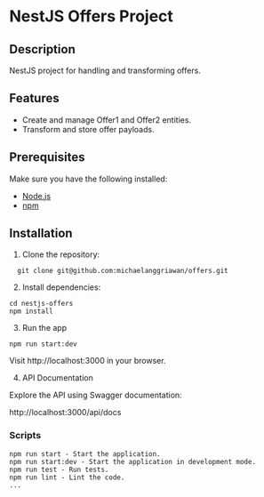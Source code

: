 # NestJS Offers Project

## Description

NestJS project for handling and transforming offers.

## Features

- Create and manage Offer1 and Offer2 entities.
- Transform and store offer payloads.

## Prerequisites

Make sure you have the following installed:

- [Node.js](https://nodejs.org/)
- [npm](https://www.npmjs.com/)

## Installation

1. Clone the repository:

  ```
    git clone git@github.com:michaelanggriawan/offers.git
  ```

2. Install dependencies:

  ```
  cd nestjs-offers
  npm install
  ```


3. Run the app

  ```
  npm run start:dev
  ```
  Visit http://localhost:3000 in your browser.

4. API Documentation

  Explore the API using Swagger documentation:

  http://localhost:3000/api/docs


### Scripts
  ```
  npm run start - Start the application.
  npm run start:dev - Start the application in development mode.
  npm run test - Run tests.
  npm run lint - Lint the code.
  ...